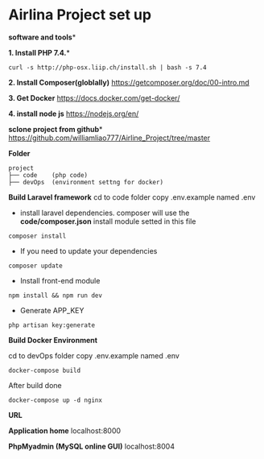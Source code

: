 # Airlina Project set up

**software and tools***

**1. Install PHP 7.4.***
```
curl -s http://php-osx.liip.ch/install.sh | bash -s 7.4
```
**2. Install Composer(globlally)**
https://getcomposer.org/doc/00-intro.md

**3. Get Docker**
https://docs.docker.com/get-docker/

**4. install node js**
https://nodejs.org/en/

**sclone project from github***
https://github.com/williamliao777/Airline_Project/tree/master

**Folder**
```
project
├── code    (php code)
├── devOps  (environment settng for docker)
```

**Build Laravel framework**
cd to code folder
copy .env.example  named .env

* install laravel dependencies.
composer will use the **code/composer.json**   install module setted in this file 

```
composer install
```
* If you need to update your dependencies
```
composer update
```
* Install front-end module
```
npm install && npm run dev
```
* Generate APP_KEY
```
php artisan key:generate
```

**Build Docker Environment**

cd to devOps folder
copy .env.example  named .env 
```
docker-compose build
```
After build done
```
docker-compose up -d nginx
```

**URL**

**Application home**
localhost:8000

**PhpMyadmin (MySQL online GUI)**
localhost:8004
